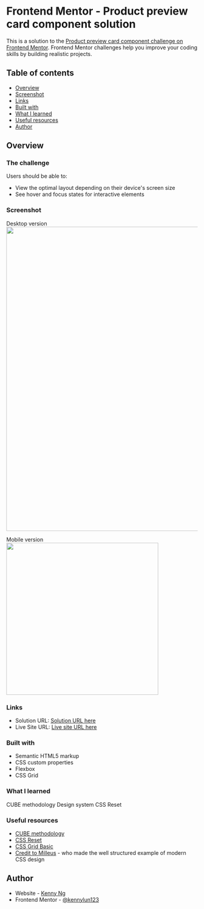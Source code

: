 # Frontend Mentor - Product preview card component solution

This is a solution to the [Product preview card component challenge on Frontend Mentor](https://www.frontendmentor.io/challenges/product-preview-card-component-GO7UmttRfa). Frontend Mentor challenges help you improve your coding skills by building realistic projects. 

## Table of contents

- [Overview](#overview)
- [Screenshot](#screenshot)
- [Links](#links)
- [Built with](#built-with)
- [What I learned](#what-i-learned)
- [Useful resources](#useful-resources)
- [Author](#author)

## Overview

### The challenge

Users should be able to:

- View the optimal layout depending on their device's screen size
- See hover and focus states for interactive elements

### Screenshot
Desktop version <br>
<img src="https://user-images.githubusercontent.com/54602940/219102026-36c8955c-e163-4b63-99b8-c69dd34cf68c.png" width="800" />

Mobile version <br>
<img src="https://user-images.githubusercontent.com/54602940/219102109-3125cb72-9562-4bf9-b5da-aee33a3c5960.png" width="400" />

### Links

- Solution URL: [Solution URL here](https://www.frontendmentor.io/solutions/product-preview-card-component-using-grid-and-flex-box-z7Zf5JEbqV)
- Live Site URL: [Live site URL here](https://kennylun123.github.io/fm-product-preview-card-component/)

### Built with

- Semantic HTML5 markup
- CSS custom properties
- Flexbox
- CSS Grid


### What I learned

CUBE methodology
Design system
CSS Reset

### Useful resources

- [CUBE methodology](https://andy-bell.co.uk/cube-css/)
- [CSS Reset](https://andy-bell.co.uk/a-modern-css-reset/)
- [CSS Grid Basic](https://css-tricks.com/snippets/css/complete-guide-grid/)
- [Credit to Milleus](https://github.com/Milleus/fm-qr-code) - who made the well structured example of modern CSS design

## Author

- Website - [Kenny Ng](https://www.github.com/kennylun123)
- Frontend Mentor - [@kennylun123](https://www.frontendmentor.io/profile/kennylun123)
